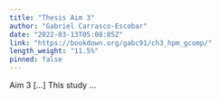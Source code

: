 ```yaml
---
title: "Thesis Aim 3"
author: "Gabriel Carrasco-Escobar"
date: "2022-03-13T05:08:05Z"
link: "https://bookdown.org/gabc91/ch3_hpm_gcomp/"
length_weight: "11.5%"
pinned: false
---
```


Aim 3 [...] This study ...
